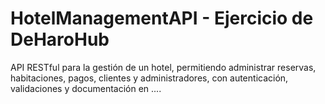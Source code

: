 # HotelManagementAPI - Ejercicio de DeHaroHub
API RESTful para la gestión de un hotel, permitiendo administrar reservas, habitaciones, pagos, clientes y administradores, con autenticación, validaciones y documentación en ....
